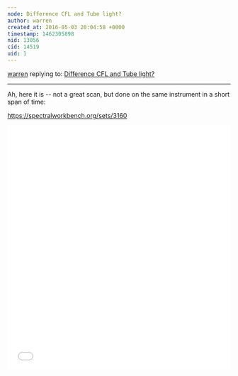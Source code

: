 ```yaml
---
node: Difference CFL and Tube light?
author: warren
created_at: 2016-05-03 20:04:58 +0000
timestamp: 1462305898
nid: 13056
cid: 14519
uid: 1
---
```




[warren](../profile/warren) replying to: [Difference CFL and Tube light?](../notes/Joris/04-30-2016/difference-cfl-and-tube-light)

----
Ah, here it is -- not a great scan, but done on the same instrument in a short span of time:

https://spectralworkbench.org/sets/3160

<iframe width='100%' height='550px' style='border:none;' src='//spectralworkbench.org/sets/embed2/3160'></iframe>